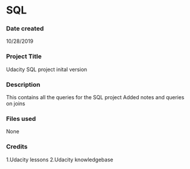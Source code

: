 # SQL

### Date created
10/28/2019
### Project Title
Udacity SQL project inital version
### Description
This contains all the queries for the SQL project
Added notes and queries on joins
### Files used
None
### Credits
1.Udacity lessons
2.Udacity knowledgebase

